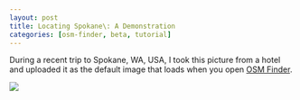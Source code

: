 ```yaml
---
layout: post
title: Locating Spokane\: A Demonstration
categories: [osm-finder, beta, tutorial]
---
```


During a recent trip to Spokane, WA, USA, I took this picture from a hotel and uploaded it as the default image that loads when you open [OSM Finder](https://osm-finder.netlify.app/).

![](/blog/images/Washington_US.jpg)

